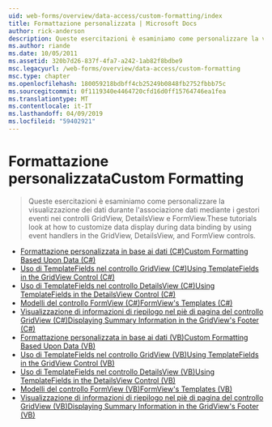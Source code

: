 ```yaml
---
uid: web-forms/overview/data-access/custom-formatting/index
title: Formattazione personalizzata | Microsoft Docs
author: rick-anderson
description: Queste esercitazioni è esaminiamo come personalizzare la visualizzazione dei dati durante l'associazione dati mediante i gestori eventi nei controlli GridView, DetailsView e FormView.
ms.author: riande
ms.date: 10/05/2011
ms.assetid: 320b7d26-837f-4fa7-a242-1ab82f8bdbe9
msc.legacyurl: /web-forms/overview/data-access/custom-formatting
msc.type: chapter
ms.openlocfilehash: 180059218bdbff4cb25249b0848fb2752fbbb75c
ms.sourcegitcommit: 0f1119340e4464720cfd16d0ff15764746ea1fea
ms.translationtype: MT
ms.contentlocale: it-IT
ms.lasthandoff: 04/09/2019
ms.locfileid: "59402921"
---
```

# <a name="custom-formatting"></a><span data-ttu-id="90434-103">Formattazione personalizzata</span><span class="sxs-lookup"><span data-stu-id="90434-103">Custom Formatting</span></span>

> <span data-ttu-id="90434-104">Queste esercitazioni è esaminiamo come personalizzare la visualizzazione dei dati durante l'associazione dati mediante i gestori eventi nei controlli GridView, DetailsView e FormView.</span><span class="sxs-lookup"><span data-stu-id="90434-104">These tutorials look at how to customize data display during data binding by using event handlers in the GridView, DetailsView, and FormView controls.</span></span>


- [<span data-ttu-id="90434-105">Formattazione personalizzata in base ai dati (C#)</span><span class="sxs-lookup"><span data-stu-id="90434-105">Custom Formatting Based Upon Data (C#)</span></span>](custom-formatting-based-upon-data-cs.md)
- [<span data-ttu-id="90434-106">Uso di TemplateFields nel controllo GridView (C#)</span><span class="sxs-lookup"><span data-stu-id="90434-106">Using TemplateFields in the GridView Control (C#)</span></span>](using-templatefields-in-the-gridview-control-cs.md)
- [<span data-ttu-id="90434-107">Uso di TemplateFields nel controllo DetailsView (C#)</span><span class="sxs-lookup"><span data-stu-id="90434-107">Using TemplateFields in the DetailsView Control (C#)</span></span>](using-templatefields-in-the-detailsview-control-cs.md)
- [<span data-ttu-id="90434-108">Modelli del controllo FormView (C#)</span><span class="sxs-lookup"><span data-stu-id="90434-108">FormView's Templates (C#)</span></span>](using-the-formview-s-templates-cs.md)
- [<span data-ttu-id="90434-109">Visualizzazione di informazioni di riepilogo nel piè di pagina del controllo GridView (C#)</span><span class="sxs-lookup"><span data-stu-id="90434-109">Displaying Summary Information in the GridView's Footer (C#)</span></span>](displaying-summary-information-in-the-gridview-s-footer-cs.md)
- [<span data-ttu-id="90434-110">Formattazione personalizzata in base ai dati (VB)</span><span class="sxs-lookup"><span data-stu-id="90434-110">Custom Formatting Based Upon Data (VB)</span></span>](custom-formatting-based-upon-data-vb.md)
- [<span data-ttu-id="90434-111">Uso di TemplateFields nel controllo GridView (VB)</span><span class="sxs-lookup"><span data-stu-id="90434-111">Using TemplateFields in the GridView Control (VB)</span></span>](using-templatefields-in-the-gridview-control-vb.md)
- [<span data-ttu-id="90434-112">Uso di TemplateFields nel controllo DetailsView (VB)</span><span class="sxs-lookup"><span data-stu-id="90434-112">Using TemplateFields in the DetailsView Control (VB)</span></span>](using-templatefields-in-the-detailsview-control-vb.md)
- [<span data-ttu-id="90434-113">Modelli del controllo FormView (VB)</span><span class="sxs-lookup"><span data-stu-id="90434-113">FormView's Templates (VB)</span></span>](using-the-formview-s-templates-vb.md)
- [<span data-ttu-id="90434-114">Visualizzazione di informazioni di riepilogo nel piè di pagina del controllo GridView (VB)</span><span class="sxs-lookup"><span data-stu-id="90434-114">Displaying Summary Information in the GridView's Footer (VB)</span></span>](displaying-summary-information-in-the-gridview-s-footer-vb.md)
